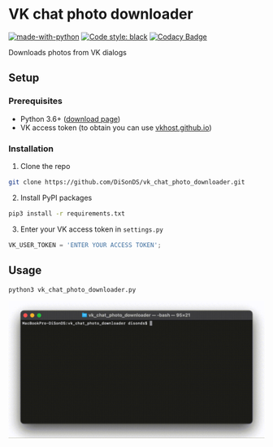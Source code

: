 # VK chat photo downloader

[![made-with-python](https://img.shields.io/badge/Made%20with-Python-1f425f.svg)](https://www.python.org/)
[![Code style: black](https://img.shields.io/badge/code%20style-black-000000.svg)](https://github.com/psf/black)
[![Codacy Badge](https://api.codacy.com/project/badge/Grade/9ea3c1c30a694300aec62e7c9079c419)](https://app.codacy.com/gh/DiSonDS/vk_chat_photo_downloader?utm_source=github.com&utm_medium=referral&utm_content=DiSonDS/vk_chat_photo_downloader&utm_campaign=Badge_Grade)

Downloads photos from VK dialogs

## Setup

### Prerequisites

*   Python 3.6+ ([download page](https://www.python.org/downloads/))
*   VK access token (to obtain you can use [vkhost.github.io](https://vkhost.github.io/))

### Installation

1.  Clone the repo
```sh
git clone https://github.com/DiSonDS/vk_chat_photo_downloader.git
```
2.  Install PyPI packages
```sh
pip3 install -r requirements.txt
```
3.  Enter your VK access token in `settings.py`
```Python
VK_USER_TOKEN = 'ENTER YOUR ACCESS TOKEN';
```

## Usage

```console
python3 vk_chat_photo_downloader.py
```
![Screenshot](screenshot.gif)
